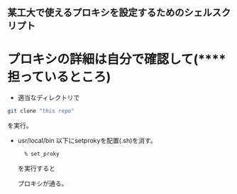 ## 某工大で使えるプロキシを設定するためのシェルスクリプト
# プロキシの詳細は自分で確認して(**** 担っているところ)
- 適当なディレクトリで
```zsh
git clone "this repo"
```
を実行。

- usr/local/bin 以下にsetprokyを配置(.sh)を消す。
  ```zsh
    % set_proky
  ```
  を実行すると

  プロキシが通る。


  

